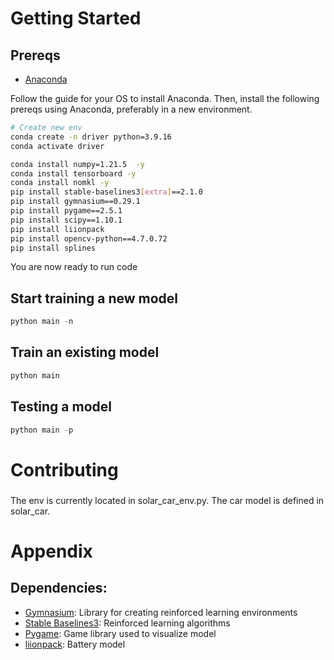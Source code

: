# Getting Started

## Prereqs

- [Anaconda](https://www.anaconda.com/)

Follow the guide for your OS to install Anaconda. Then, install the following prereqs using Anaconda, preferably in a new environment.

```bash
# Create new env
conda create -n driver python=3.9.16
conda activate driver

conda install numpy=1.21.5  -y
conda install tensorboard -y
conda install nomkl -y
pip install stable-baselines3[extra]==2.1.0
pip install gymnasium==0.29.1
pip install pygame==2.5.1
pip install scipy==1.10.1
pip install liionpack
pip install opencv-python==4.7.0.72
pip install splines
```

You are now ready to run code

## Start training a new model

```python
python main -n
```

## Train an existing model

```python
python main
```

## Testing a model

```python
python main -p
```

# Contributing

###

The env is currently located in solar_car_env.py. The car model is defined in solar_car.

# Appendix

## Dependencies:

- [Gymnasium](https://github.com/Farama-Foundation/Gymnasium): Library for creating reinforced learning environments
- [Stable Baselines3](https://github.com/DLR-RM/stable-baselines3): Reinforced learning algorithms
- [Pygame](https://github.com/pygame/pygame): Game library used to visualize model
- [liionpack](https://github.com/pybamm-team/liionpack): Battery model
